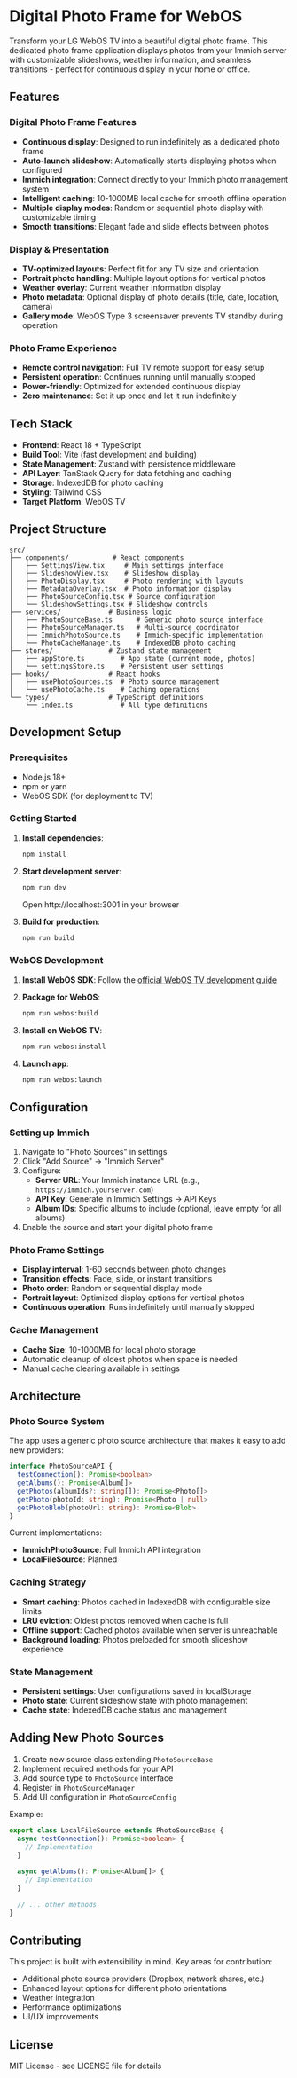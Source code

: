 # Digital Photo Frame for WebOS

Transform your LG WebOS TV into a beautiful digital photo frame. This dedicated photo frame application displays photos from your Immich server with customizable slideshows, weather information, and seamless transitions - perfect for continuous display in your home or office.

## Features

### Digital Photo Frame Features
- **Continuous display**: Designed to run indefinitely as a dedicated photo frame
- **Auto-launch slideshow**: Automatically starts displaying photos when configured
- **Immich integration**: Connect directly to your Immich photo management system
- **Intelligent caching**: 10-1000MB local cache for smooth offline operation
- **Multiple display modes**: Random or sequential photo display with customizable timing
- **Smooth transitions**: Elegant fade and slide effects between photos

### Display & Presentation
- **TV-optimized layouts**: Perfect fit for any TV size and orientation
- **Portrait photo handling**: Multiple layout options for vertical photos
- **Weather overlay**: Current weather information display
- **Photo metadata**: Optional display of photo details (title, date, location, camera)
- **Gallery mode**: WebOS Type 3 screensaver prevents TV standby during operation

### Photo Frame Experience
- **Remote control navigation**: Full TV remote support for easy setup
- **Persistent operation**: Continues running until manually stopped
- **Power-friendly**: Optimized for extended continuous display
- **Zero maintenance**: Set it up once and let it run indefinitely

## Tech Stack

- **Frontend**: React 18 + TypeScript
- **Build Tool**: Vite (fast development and building)
- **State Management**: Zustand with persistence middleware
- **API Layer**: TanStack Query for data fetching and caching
- **Storage**: IndexedDB for photo caching
- **Styling**: Tailwind CSS
- **Target Platform**: WebOS TV

## Project Structure

```
src/
├── components/           # React components
│   ├── SettingsView.tsx     # Main settings interface
│   ├── SlideshowView.tsx    # Slideshow display
│   ├── PhotoDisplay.tsx     # Photo rendering with layouts
│   ├── MetadataOverlay.tsx  # Photo information display
│   ├── PhotoSourceConfig.tsx # Source configuration
│   └── SlideshowSettings.tsx # Slideshow controls
├── services/            # Business logic
│   ├── PhotoSourceBase.ts      # Generic photo source interface
│   ├── PhotoSourceManager.ts   # Multi-source coordinator
│   ├── ImmichPhotoSource.ts    # Immich-specific implementation
│   └── PhotoCacheManager.ts    # IndexedDB photo caching
├── stores/              # Zustand state management
│   ├── appStore.ts         # App state (current mode, photos)
│   └── settingsStore.ts    # Persistent user settings
├── hooks/               # React hooks
│   ├── usePhotoSources.ts  # Photo source management
│   └── usePhotoCache.ts    # Caching operations
└── types/               # TypeScript definitions
    └── index.ts            # All type definitions
```

## Development Setup

### Prerequisites
- Node.js 18+ 
- npm or yarn
- WebOS SDK (for deployment to TV)

### Getting Started

1. **Install dependencies**:
   ```bash
   npm install
   ```

2. **Start development server**:
   ```bash
   npm run dev
   ```
   Open http://localhost:3001 in your browser

3. **Build for production**:
   ```bash
   npm run build
   ```

### WebOS Development

1. **Install WebOS SDK**:
   Follow the [official WebOS TV development guide](https://webostv.developer.lge.com/develop/tools/sdk-introduction)

2. **Package for WebOS**:
   ```bash
   npm run webos:build
   ```

3. **Install on WebOS TV**:
   ```bash
   npm run webos:install
   ```

4. **Launch app**:
   ```bash
   npm run webos:launch
   ```

## Configuration

### Setting up Immich

1. Navigate to "Photo Sources" in settings
2. Click "Add Source" → "Immich Server"
3. Configure:
   - **Server URL**: Your Immich instance URL (e.g., `https://immich.yourserver.com`)
   - **API Key**: Generate in Immich Settings → API Keys
   - **Album IDs**: Specific albums to include (optional, leave empty for all albums)
4. Enable the source and start your digital photo frame

### Photo Frame Settings

- **Display interval**: 1-60 seconds between photo changes
- **Transition effects**: Fade, slide, or instant transitions
- **Photo order**: Random or sequential display mode
- **Portrait layout**: Optimized display options for vertical photos
- **Continuous operation**: Runs indefinitely until manually stopped

### Cache Management

- **Cache Size**: 10-1000MB for local photo storage
- Automatic cleanup of oldest photos when space is needed
- Manual cache clearing available in settings

## Architecture

### Photo Source System

The app uses a generic photo source architecture that makes it easy to add new providers:

```typescript
interface PhotoSourceAPI {
  testConnection(): Promise<boolean>
  getAlbums(): Promise<Album[]>
  getPhotos(albumIds?: string[]): Promise<Photo[]>
  getPhoto(photoId: string): Promise<Photo | null>
  getPhotoBlob(photoUrl: string): Promise<Blob>
}
```

Current implementations:
- **ImmichPhotoSource**: Full Immich API integration
- **LocalFileSource**: Planned

### Caching Strategy

- **Smart caching**: Photos cached in IndexedDB with configurable size limits
- **LRU eviction**: Oldest photos removed when cache is full
- **Offline support**: Cached photos available when server is unreachable
- **Background loading**: Photos preloaded for smooth slideshow experience

### State Management

- **Persistent settings**: User configurations saved in localStorage
- **Photo state**: Current slideshow state with photo management
- **Cache state**: IndexedDB cache status and management

## Adding New Photo Sources

1. Create new source class extending `PhotoSourceBase`
2. Implement required methods for your API
3. Add source type to `PhotoSource` interface
4. Register in `PhotoSourceManager`
5. Add UI configuration in `PhotoSourceConfig`

Example:
```typescript
export class LocalFileSource extends PhotoSourceBase {
  async testConnection(): Promise<boolean> {
    // Implementation
  }
  
  async getAlbums(): Promise<Album[]> {
    // Implementation
  }
  
  // ... other methods
}
```

## Contributing

This project is built with extensibility in mind. Key areas for contribution:

- Additional photo source providers (Dropbox, network shares, etc.)
- Enhanced layout options for different photo orientations
- Weather integration
- Performance optimizations
- UI/UX improvements

## License

MIT License - see LICENSE file for details